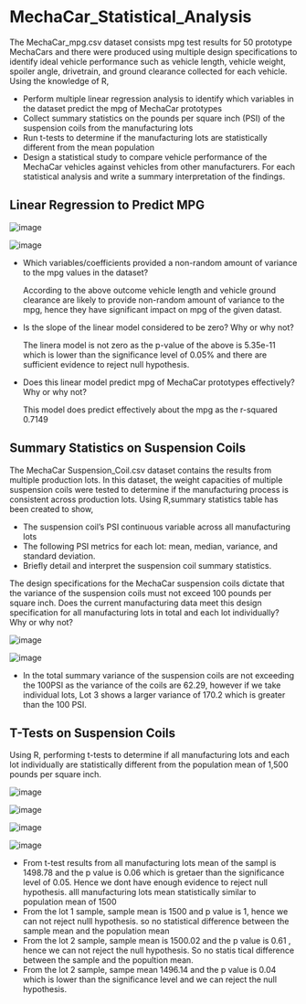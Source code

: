 # MechaCar_Statistical_Analysis
  The MechaCar_mpg.csv dataset consists mpg test results for 50 prototype MechaCars and there were produced using multiple design specifications to identify ideal vehicle         performance such as  vehicle length, vehicle weight, spoiler angle, drivetrain, and ground clearance collected for each vehicle. Using the knowledge of R, 
- Perform multiple linear regression analysis to identify which variables in the dataset predict the mpg of MechaCar prototypes
- Collect summary statistics on the pounds per square inch (PSI) of the suspension coils from the manufacturing lots
- Run t-tests to determine if the manufacturing lots are statistically different from the mean population
- Design a statistical study to compare vehicle performance of the MechaCar vehicles against vehicles from other manufacturers. For each statistical analysis and write a summary interpretation of the findings.

## Linear Regression to Predict MPG

![image](https://user-images.githubusercontent.com/93173498/155427640-de7e4267-cce5-4528-adcb-b3bba7f92048.png)


![image](https://user-images.githubusercontent.com/93173498/155427709-53bc1ac1-3fc3-496f-b88c-3007ac273159.png)


- Which variables/coefficients provided a non-random amount of variance to the mpg values in the dataset?

  According to the above outcome vehicle length and vehicle ground clearance are likely to provide non-random amount of variance to the mpg, hence they have significant impact   on mpg of the given datast. 
- Is the slope of the linear model considered to be zero? Why or why not?

  The linera model is not zero as the p-value of the above is 5.35e-11 which is lower than the significance level of 0.05% and there are sufficient evidence to reject null       hypothesis.
- Does this linear model predict mpg of MechaCar prototypes effectively? Why or why not?

  This model does predict effectively about the mpg as the r-squared 0.7149 
  
## Summary Statistics on Suspension Coils
  The MechaCar Suspension_Coil.csv dataset contains the results from multiple production lots. In this dataset, the weight capacities of multiple suspension coils were tested   to determine if the manufacturing process is consistent across production lots. Using R,summary statistics table has been created to show,

  - The suspension coil’s PSI continuous variable across all manufacturing lots
  - The following PSI metrics for each lot: mean, median, variance, and standard deviation.
  - Briefly detail and interpret the suspension coil summary statistics.
  
The design specifications for the MechaCar suspension coils dictate that the variance of the suspension coils must not exceed 100 pounds per square inch. Does the current manufacturing data meet this design specification for all manufacturing lots in total and each lot individually? Why or why not?

![image](https://user-images.githubusercontent.com/93173498/155432759-52fe2789-3228-48f4-838f-989d1fc02977.png)

![image](https://user-images.githubusercontent.com/93173498/155432832-65223b40-b64b-4d58-8476-b2a1f2f77761.png)


- In the total summary variance of the suspension coils are not exceeding the 100PSI as the variance of the coils are 62.29, however if we take individual lots, Lot 3 shows a larger variance of 170.2 which is greater than the 100 PSI. 

## T-Tests on Suspension Coils

Using R, performing t-tests to determine if all manufacturing lots and each lot individually are statistically different from the population mean of 1,500 pounds per square inch.

![image](https://user-images.githubusercontent.com/93173498/155437105-2427b15f-7443-4c95-ad00-1502c48c74a7.png)

![image](https://user-images.githubusercontent.com/93173498/155437158-888bfc4e-5f58-4fe8-968a-01ae3a8bea73.png)

![image](https://user-images.githubusercontent.com/93173498/155437220-29a4e3d9-3577-4492-a194-5123b2cc824d.png)

![image](https://user-images.githubusercontent.com/93173498/155437287-ced04dfe-84d8-464d-81ed-2eb233498408.png)

- From t-test results from all manufacturing lots mean of the sampl is 1498.78 and the p value is 0.06 which is gretaer than the significance level of 0.05. Hence we dont have enough evidence to reject null hypothesis. alll manufacturing lots mean statistically similar to population mean of 1500
- From the lot 1 sample, sample mean is 1500 and p value is 1, hence we can not reject nulll hypothesis. so no statistical difference between the sample mean and the population mean 
- From the lot 2 sample, sample mean is 1500.02 and the p value is 0.61 , hence we can not reject the null hypothesis. So no statis tical difference between the sample and the popultion mean.
- From the lot 2 sample, sampe mean 1496.14 and the p value is 0.04 which is lower than the significance level and we can reject the null hypothesis. 

